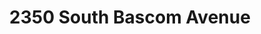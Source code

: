 ---
title: 2350 South Bascom Avenue
address: 2350 S Bascom Ave, Campbell, CA 95008
developer: Maracor Development
municipality: San Jose
units: 123
phase: Approved
permits:
    H21-004:
        status: Approved
        initial_date: 2021-02-10
        final_date: 2022-02-04
        apn: [28805045]
        address: 2350 S Bascom Ave, Campbell, CA 95008
        description: SB 35 Ministerial Site Development Permit to allow the demolition of two commercial buildings totaling 7,155 sf and the construction of 6 story mixed-use, multifamily unit project consisting of 123 100% affordable rental units and 1,437 square feet of ground floor commercial space and removal of 9 ordinance-size and 17 non-ordinance size trees on an approximately 0.96-gross acre site.
        names: Brad Dickason w/ Maracor Development;
geometry: [37.28123253324379, -121.9311662456093]
published: True
---